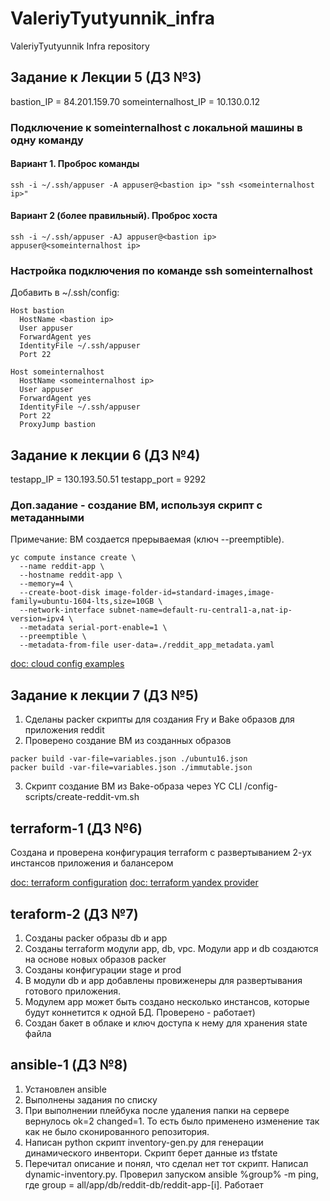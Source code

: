 # ValeriyTyutyunnik_infra
ValeriyTyutyunnik Infra repository

## Задание к Лекции 5 (ДЗ №3)

bastion_IP = 84.201.159.70
someinternalhost_IP = 10.130.0.12

### Подключение к someinternalhost с локальной машины в одну команду

#### Вариант 1. Проброс команды

```
ssh -i ~/.ssh/appuser -A appuser@<bastion ip> "ssh <someinternalhost ip>"
```

#### Вариант 2 (более правильный). Проброс хоста

```
ssh -i ~/.ssh/appuser -AJ appuser@<bastion ip> appuser@<someinternalhost ip>
```

### Настройка подключения по команде ssh someinternalhost

Добавить в ~/.ssh/config:

```
Host bastion
  HostName <bastion ip>
  User appuser
  ForwardAgent yes
  IdentityFile ~/.ssh/appuser
  Port 22

Host someinternalhost
  HostName <someinternalhost ip>
  User appuser
  ForwardAgent yes
  IdentityFile ~/.ssh/appuser
  Port 22
  ProxyJump bastion
```

## Задание к лекции 6 (ДЗ №4)
testapp_IP = 130.193.50.51
testapp_port = 9292

### Доп.задание - создание ВМ, используя скрипт с метаданными

Примечание: ВМ создается прерываемая (ключ --preemptible).

```
yc compute instance create \
  --name reddit-app \
  --hostname reddit-app \
  --memory=4 \
  --create-boot-disk image-folder-id=standard-images,image-family=ubuntu-1604-lts,size=10GB \
  --network-interface subnet-name=default-ru-central1-a,nat-ip-version=ipv4 \
  --metadata serial-port-enable=1 \
  --preemptible \
  --metadata-from-file user-data=./reddit_app_metadata.yaml
```

[doc: cloud config examples](https://cloudinit.readthedocs.io/en/latest/topics/examples.html)

## Задание к лекции 7 (ДЗ №5)

1. Сделаны packer скрипты для создания Fry и Bake образов для приложения reddit
2. Проверено создание ВМ из созданных образов
```
packer build -var-file=variables.json ./ubuntu16.json
packer build -var-file=variables.json ./immutable.json
```
3. Скрипт создание ВМ из Bake-образа через YC CLI /config-scripts/create-reddit-vm.sh

## terraform-1 (ДЗ №6)
Создана и проверена конфигурация terraform с развертыванием 2-ух инстансов приложения и балансером

[doc: terraform configuration](https://www.terraform.io/docs/configuration/resources.html)
[doc: terraform yandex provider](https://registry.terraform.io/providers/yandex-cloud/yandex/latest/docs)

## teraform-2 (ДЗ №7)

1. Созданы packer образы db и app
2. Созданы terraform модули app, db, vpc. Модули app и db создаются на основе новых образов packer
3. Созданы конфигурации stage и prod
4. В модули db и app добавлены провиженеры для развертывания готового приложения.
5. Модулем app может быть создано несколько инстансов, которые будут коннетится к одной БД. Проверено - работает)
6. Создан бакет в облаке и ключ доступа к нему для хранения state файла

## ansible-1 (ДЗ №8)

1. Установлен ansible
2. Выполнены задания по списку
3. При выполнении плейбука после удаления папки на сервере вернулось ok=2 changed=1. То есть было применено изменение так как не было сконированного репозитория.
4. Написан python скрипт inventory-gen.py для генерации динамического инвентори. Скрипт берет данные из tfstate
5. Перечитал описание и понял, что сделал нет тот скрипт. Написал dynamic-inventory.py. Проверил запуском ansible %group% -m ping, где group = all/app/db/reddit-db/reddit-app-[i]. Работает
